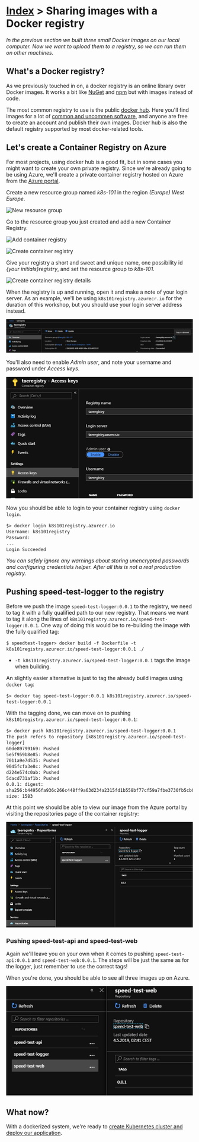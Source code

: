 # [Index](index) > Sharing images with a Docker registry

_In the previous section we built three small Docker images on our local computer. Now we want to upload them to a registry, so we can run them on other machines._

## What's a Docker registry?

As we previously touched in on, a docker registry is an online library over Docker images. It works a bit like [NuGet](https://www.nuget.org/) and [npm](https://www.npmjs.com/) but with images instead of code.

The most common registry to use is the public [docker hub](https://hub.docker.com/_/microsoft-dotnet-core). Here you'll find images for a lot of [common and uncommen software](https://hub.docker.com/search?q=&type=image), and anyone are free to create an account and publish their own images. Docker hub is also the default registry supported by most docker-related tools.

## Let's create a Container Registry on Azure

For most projects, using docker hub is a good fit, but in some cases you might want to create your own private registry. Since we're already going to be using Azure, we'll create a private container registry hosted on Azure from the [Azure portal](https://portal.azure.com/).

Create a new resource group named _k8s-101_ in the region _(Europe) West Europe_.

![New resource group](images/new-resource-group.jpg)

Go to the resource group you just created and add a new Container Registry.

![Add container registry](images/add-container-registry.jpg)

![Create container registry](images/create-container-registry.jpg)

Give your registry a short and sweet and unique name, one possibility id _{your initials}registry_, and set the resource group to _k8s-101_.

![Create container registry details](images/create-container-registry-details.jpg)

When the registry is up and running, open it and make a note of your login server. As an example, we'll be using `k8s101registry.azurecr.io` for the duration of this workshop, but you should use your login server address instead.

![Login server address](images/k8s101registry.jpg)

You'll also need to enable _Admin user_, and note your username and password under _Access keys_.

![Admin user and password](images/k8s101registry-admin-user.jpg)

Now you should be able to login to your container registry using `docker login`.

```shell
$> docker login k8s101registry.azurecr.io
Username: k8s101registry
Password:
...
Login Succeeded
```

_You can safely ignore any warnings about storing unencrypted passwords and configuring credentials helper. After all this is not a real production registry._

## Pushing speed-test-logger to the registry

Before we push the image `speed-test-logger:0.0.1` to the registry, we need to tag it with a fully qualified path to our new registry. That means we want to tag it along the lines of `k8s101registry.azurecr.io/speed-test-logger:0.0.1`. One way of doing this would be to re-building the image with the fully qualified tag:

```shell
$ speedtest-logger> docker build -f Dockerfile -t k8s101registry.azurecr.io/speed-test-logger:0.0.1 ./
```

- `-t k8s101registry.azurecr.io/speed-test-logger:0.0.1` tags the image when building.

An slightly easier alternative is just to tag the already build images using `docker tag`:

```shell
$> docker tag speed-test-logger:0.0.1 k8s101registry.azurecr.io/speed-test-logger:0.0.1
```

With the tagging done, we can move on to pushing `k8s101registry.azurecr.io/speed-test-logger:0.0.1`:

```shell
$> docker push k8s101registry.azurecr.io/speed-test-logger:0.0.1
The push refers to repository [k8s101registry.azurecr.io/speed-test-logger]
60de89799169: Pushed
5e5f959b8e85: Pushed
7011a9e7d535: Pushed
9045fcfa3e8c: Pushed
d224e574c0ab: Pushed
5dacd731af1b: Pushed
0.0.1: digest: sha256:b44956fa936c266c448ff9a63d234a2315fd1b558bf77cf59a7fbe3730fb5cb0 size: 1583
```

At this point we should be able to view our image from the Azure portal by visiting the repositories page of the container registry:

![Image in Azure portal](images/k8s101registry-with-speed-test-logger.jpg)

### Pushing speed-test-api and speed-test-web

Again we'll leave you on your own when it comes to pushing `speed-test-api:0.0.1` and `speed-test-web:0.0.1`. The steps will be just the same as for the logger, just remember to use the correct tags!

When you're done, you should be able to see all three images up on Azure.

![All images in Azure portal](images/k8s101registry-with-all-images.jpg)

## What now?

With a dockerized system, we're ready to [create Kubernetes cluster and deploy our application](3-kubernetes-and-container-orchestration).
